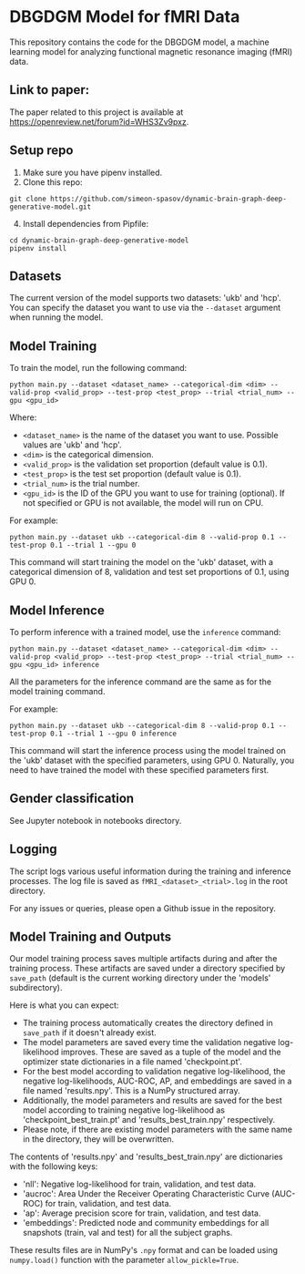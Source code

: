 # DBGDGM Model for fMRI Data

This repository contains the code for the DBGDGM model, a machine learning model for analyzing functional magnetic resonance imaging (fMRI) data. 

## Link to paper:
The paper related to this project is available at https://openreview.net/forum?id=WHS3Zv9pxz.


## Setup repo
1. Make sure you have pipenv installed.
2. Clone this repo:
```shell
git clone https://github.com/simeon-spasov/dynamic-brain-graph-deep-generative-model.git
```
4. Install dependencies from Pipfile:
```shell
cd dynamic-brain-graph-deep-generative-model
pipenv install
```

## Datasets

The current version of the model supports two datasets: 'ukb' and 'hcp'. You can specify the dataset you want to use via the `--dataset` argument when running the model.

## Model Training

To train the model, run the following command:

```shell
python main.py --dataset <dataset_name> --categorical-dim <dim> --valid-prop <valid_prop> --test-prop <test_prop> --trial <trial_num> --gpu <gpu_id>
```

Where:

- `<dataset_name>` is the name of the dataset you want to use. Possible values are 'ukb' and 'hcp'.
- `<dim>` is the categorical dimension.
- `<valid_prop>` is the validation set proportion (default value is 0.1).
- `<test_prop>` is the test set proportion (default value is 0.1).
- `<trial_num>` is the trial number.
- `<gpu_id>` is the ID of the GPU you want to use for training (optional). If not specified or GPU is not available, the model will run on CPU.

For example:

```shell
python main.py --dataset ukb --categorical-dim 8 --valid-prop 0.1 --test-prop 0.1 --trial 1 --gpu 0
```

This command will start training the model on the 'ukb' dataset, with a categorical dimension of 8, validation and test set proportions of 0.1, using GPU 0. 

## Model Inference

To perform inference with a trained model, use the `inference` command:

```shell
python main.py --dataset <dataset_name> --categorical-dim <dim> --valid-prop <valid_prop> --test-prop <test_prop> --trial <trial_num> --gpu <gpu_id> inference
```

All the parameters for the inference command are the same as for the model training command. 

For example:

```shell
python main.py --dataset ukb --categorical-dim 8 --valid-prop 0.1 --test-prop 0.1 --trial 1 --gpu 0 inference
```

This command will start the inference process using the model trained on the 'ukb' dataset with the specified parameters, using GPU 0. Naturally, you need to have trained the model with these specified parameters first.

## Gender classification
See Jupyter notebook in notebooks directory.


## Logging

The script logs various useful information during the training and inference processes. The log file is saved as `fMRI_<dataset>_<trial>.log` in the root directory.

For any issues or queries, please open a Github issue in the repository.

## Model Training and Outputs

Our model training process saves multiple artifacts during and after the training process. These artifacts are saved under a directory specified by `save_path` (default is the current working directory under the 'models' subdirectory).

Here is what you can expect:

- The training process automatically creates the directory defined in `save_path` if it doesn't already exist.
- The model parameters are saved every time the validation negative log-likelihood improves. These are saved as a tuple of the model and the optimizer state dictionaries in a file named 'checkpoint.pt'.
- For the best model according to validation negative log-likelihood, the negative log-likelihoods, AUC-ROC, AP, and embeddings are saved in a file named 'results.npy'. This is a NumPy structured array.
- Additionally, the model parameters and results are saved for the best model according to training negative log-likelihood as 'checkpoint_best_train.pt' and 'results_best_train.npy' respectively.
- Please note, if there are existing model parameters with the same name in the directory, they will be overwritten.

The contents of 'results.npy' and 'results_best_train.npy' are dictionaries with the following keys:

- 'nll': Negative log-likelihood for train, validation, and test data.
- 'aucroc': Area Under the Receiver Operating Characteristic Curve (AUC-ROC) for train, validation, and test data.
- 'ap': Average precision score for train, validation, and test data.
- 'embeddings': Predicted node and community embeddings for all snapshots (train, val and test) for all the subject graphs.

These results files are in NumPy's `.npy` format and can be loaded using `numpy.load()` function with the parameter `allow_pickle=True`.


